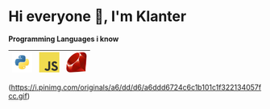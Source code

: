 # Hi everyone :wave:, I'm Klanter


**Programming Languages i know**

<img title="Python" alt="Python" width="40px" src="https://raw.githubusercontent.com/github/explore/master/topics/python/python.png" />|<img alt="JS" title="JavaScript" width="40px" src="https://raw.githubusercontent.com/github/explore/master/topics/javascript/javascript.png">|<img title="ruby" alt="ruby" width="40px" src="https://raw.githubusercontent.com/github/explore/master/topics/ruby/ruby.png">
|--|--|--|


(https://i.pinimg.com/originals/a6/dd/d6/a6ddd6724c6c1b101c1f322134057fcc.gif)

